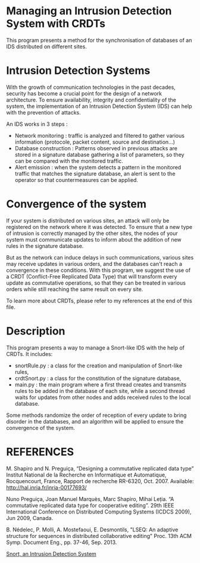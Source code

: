 # Managing an Intrusion Detection System with CRDTs
This program presents a method for the synchronisation of databases of an IDS distributed on different sites.

# Intrusion Detection Systems
With the growth of communication technologies in the past decades, security has become a crucial point for the design of a network architecture. To ensure availability, integrity and confidentiality of the system, the implementation of an Intrusion Detection System (IDS) can help with the prevention of attacks.

An IDS works in 3 steps :
- Network monitoring : traffic is analyzed and filtered to gather various information (protocole, packet content, source and destination...)
- Database construction : Patterns observed in previous attacks are stored in a signature database gathering a list of parameters, so they can be compared with the monitored traffic.
- Alert emission : when the system detects a pattern in the monitored traffic that matches the signature database, an alert is sent to the operator so that countermeasures can be applied.

# Convergence of the system
If your system is distributed on various sites, an attack will only be registered on the network where it was detected. To ensure that a new type of intrusion is correctly managed by the other sites, the nodes of your system must communicate updates to inform about the addition of new rules in the signature database.

But as the network can induce delays in such communications, various sites may receive updates in various orders, and the databases can't reach a convergence in these conditions. With this program, we suggest the use of a CRDT (Conflict-Free Replicated Data Type) that will transform every update as commutative operations, so that they can be treated in various orders while still reaching the same result on every site.

To learn more about CRDTs, please refer to my references at the end of this file.

# Description
This program presents a way to manage a Snort-like IDS with the help of CRDTs. It includes:
- snortRule.py : a class for the creation and manipulation of Snort-like rules,
- crdtSnort.py : a class for the constitution of the signature database,
- main.py : the main program where a first thread creates and transmits rules to be added in the database of each site, while a second thread waits for updates from other nodes and adds received rules to the local database.

Some methods randomize the order of reception of every update to bring disorder in the databases, and an algorithm will be applied to ensure the convergence of the system.

# REFERENCES
M. Shapiro and N. Preguiça, “Designing a commutative replicated data type”
Institut National de la Recherche en Informatique et Automatique, Rocquencourt, France, Rapport de recherche RR-6320, Oct. 2007.
Available: http://hal.inria.fr/inria-00177693/

Nuno Preguiça, Joan Manuel Marquès, Marc Shapiro, Mihai Leția. “A commutative replicated data type for cooperative editing”.
29th IEEE International Conference on Distributed Computing Systems (ICDCS 2009), Jun 2009, Canada.

B. Nédelec, P. Molli, A. Mostefaoui, E. Desmontils, "LSEQ: An adaptive structure for sequences in distributed collaborative editing"
Proc. 13th ACM Symp. Document Eng., pp. 37-46, Sep. 2013.

[Snort, an Intrusion Detection System](https://www.snort.org/)

